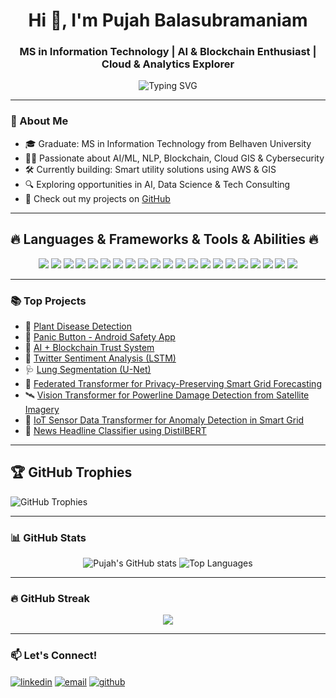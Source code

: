 <h1 align="center">Hi 👋, I'm Pujah Balasubramaniam</h1>
<h3 align="center">MS in Information Technology | AI & Blockchain Enthusiast | Cloud & Analytics Explorer</h3>

<p align="center">
  <img src="https://readme-typing-svg.demolab.com?font=Fira+Code&duration=3000&pause=1000&center=true&vCenter=true&width=435&lines=Data+Science+%7C+AI+%7C+ML+%7C+Blockchain;Open+Source+Contributor;Always+learning+new+things" alt="Typing SVG" />
</p>

---

### 🧠 About Me

- 🎓 Graduate: MS in Information Technology from Belhaven University
- 🧑‍💻 Passionate about AI/ML, NLP, Blockchain, Cloud GIS & Cybersecurity
- 🛠️ Currently building: Smart utility solutions using AWS & GIS
- 🔍 Exploring opportunities in AI, Data Science & Tech Consulting
- 📝 Check out my projects on [GitHub](https://github.com/PujahBalu?tab=repositories)

---

## 🔥 Languages & Frameworks & Tools & Abilities 🔥

<p align="center">
  <img src="https://img.shields.io/badge/-C-00599C?style=flat&logo=c&logoColor=white" />
  <img src="https://img.shields.io/badge/-C++-00599C?style=flat&logo=c%2b%2b&logoColor=white" />
  <img src="https://img.shields.io/badge/-C%23-239120?style=flat&logo=c-sharp&logoColor=white" />
  <img src="https://img.shields.io/badge/-Python-3776AB?style=flat&logo=python&logoColor=white" />
  <img src="https://img.shields.io/badge/-JavaScript-F7DF1E?style=flat&logo=javascript&logoColor=black" />
  <img src="https://img.shields.io/badge/-HTML5-E34F26?style=flat&logo=html5&logoColor=white" />
  <img src="https://img.shields.io/badge/-CSS3-1572B6?style=flat&logo=css3&logoColor=white" />
  <img src="https://img.shields.io/badge/-React-20232A?style=flat&logo=react&logoColor=61DAFB" />
  <img src="https://img.shields.io/badge/-Redux-764ABC?style=flat&logo=redux&logoColor=white" />
  <img src="https://img.shields.io/badge/-AngularJS-DD0031?style=flat&logo=angularjs&logoColor=white" />
  <img src="https://img.shields.io/badge/-Git-F05032?style=flat&logo=git&logoColor=white" />
  <img src="https://img.shields.io/badge/-GitHub-181717?style=flat&logo=github&logoColor=white" />
  <img src="https://img.shields.io/badge/-MySQL-4479A1?style=flat&logo=mysql&logoColor=white" />
  <img src="https://img.shields.io/badge/-PostgreSQL-336791?style=flat&logo=postgresql&logoColor=white" />
  <img src="https://img.shields.io/badge/-Unity-000000?style=flat&logo=unity&logoColor=white" />
  <img src="https://img.shields.io/badge/-Android-3DDC84?style=flat&logo=android&logoColor=white" />
  <img src="https://img.shields.io/badge/-Django-092E20?style=flat&logo=django&logoColor=white" />
  <img src="https://img.shields.io/badge/-Flask-000000?style=flat&logo=flask&logoColor=white" />
  <img src="https://img.shields.io/badge/-.NetCore-512BD4?style=flat&logo=dotnet&logoColor=white" />
  <img src="https://img.shields.io/badge/-VisualStudio-5C2D91?style=flat&logo=visual-studio&logoColor=white" />
  <img src="https://img.shields.io/badge/-VSCode-007ACC?style=flat&logo=visual-studio-code&logoColor=white" />
</p>

---

### 📚 Top Projects

- 🔗 [Plant Disease Detection](https://github.com/PujahBalu/PlantDiseaseDetection)
- 📱 [Panic Button - Android Safety App](https://github.com/PujahBalu/PanicButton)
- 🤖 [AI + Blockchain Trust System](https://github.com/PujahBalu/AI-Blockchain-Trust-Management)
- 🧠 [Twitter Sentiment Analysis (LSTM)](https://github.com/PujahBalu/Twitter-Sentiment-Analysis-Using-LSTM)
- 🩺 [Lung Segmentation (U-Net)](https://github.com/PujahBalu/Lung-Segmentation-from-Chest-X-ray-Images-using-U-Net)
- 🚀 [Federated Transformer for Privacy-Preserving Smart Grid Forecasting](https://github.com/PujahBalu/Federated-Transformer-for-Privacy-Preserving-Smart-Grid-Forecasting)
- 🛰️ [Vision Transformer for Powerline Damage Detection from Satellite Imagery](https://github.com/PujahBalu/Vision-Transformer-for-Powerline-Damage-Detection-from-Satellite-Imagery)
- 🔧 [IoT Sensor Data Transformer for Anomaly Detection in Smart Grid](https://github.com/PujahBalu/IoT-Sensor-Data-Transformer-for-Anomaly-Detection-in-Smart-Grids)
- 📰 [News Headline Classifier using DistilBERT](https://github.com/PujahBalu/News-Headline-Classifier-using-DistilBERT)

---

## 🏆 GitHub Trophies

![GitHub Trophies](https://github-profile-trophy.vercel.app/?username=PujahBalu&theme=radical&no-bg=true&no-frame=true&margin-w=15)

---

### 📊 GitHub Stats

<p align="center">
  <img src="https://github-readme-stats.vercel.app/api?username=PujahBalu&show_icons=true&theme=radical" alt="Pujah's GitHub stats"/>
  <img src="https://github-readme-stats.vercel.app/api/top-langs/?username=PujahBalu&layout=compact&theme=radical" alt="Top Languages"/>
</p>

---

### 🔥 GitHub Streak

<p align="center">
  <img src="https://github-readme-streak-stats.herokuapp.com?user=PujahBalu&theme=radical&date_format=M%20j%5B%2C%20Y%5D"/>
</p>

---

### 📫 Let's Connect!

<p align="left">
  <a href="https://linkedin.com/in/pujahbalasubramaniam" target="blank"><img align="center" src="https://img.shields.io/badge/-LinkedIn-blue?style=flat-square&logo=linkedin" alt="linkedin" /></a>
  <a href="mailto:pujahbalasubramaniam@students.belhaven.edu"><img align="center" src="https://img.shields.io/badge/-Gmail-red?style=flat-square&logo=gmail&logoColor=white" alt="email" /></a>
  <a href="https://github.com/PujahBalu"><img align="center" src="https://img.shields.io/badge/-GitHub-181717?style=flat-square&logo=github&logoColor=white" alt="github" /></a>
</p>

